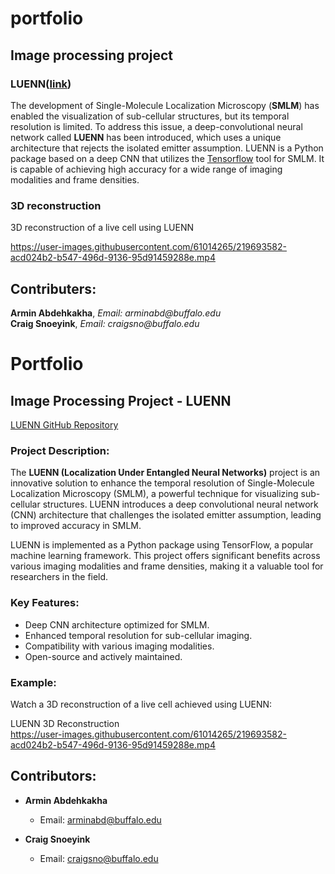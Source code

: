 # portfolio

## Image processing project
### LUENN([link](https://github.com/arminabdeh/LUENN.git))

The development of Single-Molecule Localization Microscopy (__SMLM__) has enabled the visualization of sub-cellular structures, but its temporal resolution is limited. To address this issue, a deep-convolutional neural network called __LUENN__ has been introduced, which uses a unique architecture that rejects the isolated emitter assumption. LUENN is a Python package based on a deep CNN that utilizes the [Tensorflow](http://tensorflow.org/) tool for SMLM. It is capable of achieving high accuracy for a wide range of imaging modalities and frame densities. <br>

### 3D reconstruction
3D reconstruction of a live cell using LUENN <br>

https://user-images.githubusercontent.com/61014265/219693582-acd024b2-b547-496d-9136-95d91459288e.mp4


## Contributers:

__Armin Abdehkakha__, _Email: arminabd@buffalo.edu_<br>
__Craig Snoeyink__, _Email: craigsno@buffalo.edu_


# Portfolio

## Image Processing Project - LUENN

[LUENN GitHub Repository](https://github.com/arminabdeh/LUENN.git)

### Project Description:

The **LUENN (Localization Under Entangled Neural Networks)** project is an innovative solution to enhance the temporal resolution of Single-Molecule Localization Microscopy (SMLM), a powerful technique for visualizing sub-cellular structures. LUENN introduces a deep convolutional neural network (CNN) architecture that challenges the isolated emitter assumption, leading to improved accuracy in SMLM.

LUENN is implemented as a Python package using TensorFlow, a popular machine learning framework. This project offers significant benefits across various imaging modalities and frame densities, making it a valuable tool for researchers in the field.

### Key Features:

- Deep CNN architecture optimized for SMLM.
- Enhanced temporal resolution for sub-cellular imaging.
- Compatibility with various imaging modalities.
- Open-source and actively maintained.

### Example:

Watch a 3D reconstruction of a live cell achieved using LUENN:

LUENN 3D Reconstruction <br>
https://user-images.githubusercontent.com/61014265/219693582-acd024b2-b547-496d-9136-95d91459288e.mp4


## Contributors:

- **Armin Abdehkakha**
  - Email: arminabd@buffalo.edu

- **Craig Snoeyink**
  - Email: craigsno@buffalo.edu

